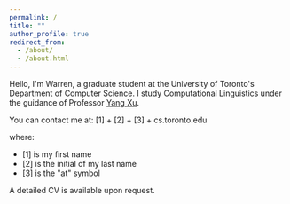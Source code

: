 ```yaml
---
permalink: /
title: ""
author_profile: true
redirect_from: 
  - /about/
  - /about.html
---
```


Hello, I'm Warren, a graduate student at the University of Toronto's Department of Computer Science. I study Computational Linguistics under the guidance of Professor [Yang Xu](http://www.cs.toronto.edu/~yangxu/index.html).

You can contact me at: [1] + [2] + [3] + cs.toronto.edu

where:
* [1] is my first name
* [2] is the initial of my last name
* [3] is the "at" symbol

A detailed CV is available upon request.
